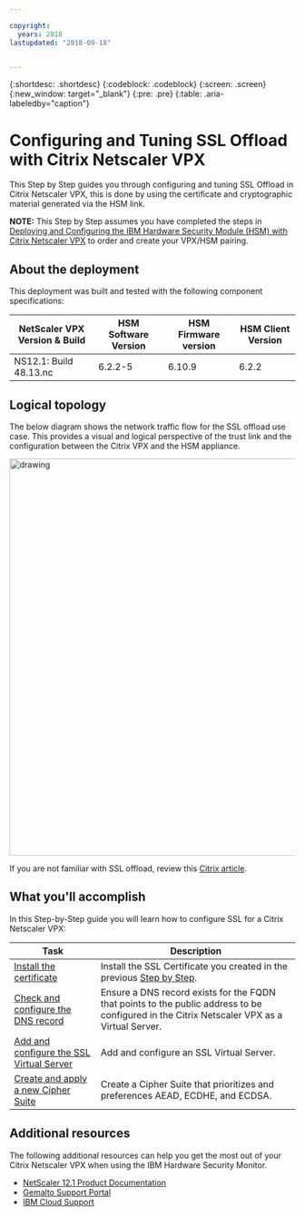 ```yaml
---

copyright:
  years: 2018
lastupdated: "2018-09-18"


---
```


{:shortdesc: .shortdesc}
{:codeblock: .codeblock}
{:screen: .screen}
{:new_window: target="_blank"}
{:pre: .pre}
{:table: .aria-labeledby="caption"}

# Configuring and Tuning SSL Offload with Citrix Netscaler VPX
This Step by Step guides you through configuring and tuning SSL Offload in Citrix Netscaler VPX, this is done by using the certificate and cryptographic material generated via the HSM link.

**NOTE:** This Step by Step assumes you have completed the steps in [Deploying and Configuring the IBM Hardware Security Module (HSM) with Citrix Netscaler VPX](hsm-guide.html) to order and create your VPX/HSM pairing. 

## About the deployment
This deployment was built and tested with the following component specifications:

| NetScaler VPX Version & Build	| HSM Software Version | HSM Firmware version | HSM Client Version |
| ------------- | ------------- | ------------- | ------------- |
| NS12.1: Build 48.13.nc | 6.2.2-5 | 6.10.9 | 6.2.2 |


## Logical topology
The below diagram shows the network traffic flow for the SSL offload use case. This provides a visual and logical perspective of the trust link and the configuration between the Citrix VPX and the HSM appliance. 

<img src="images/network-flows-logical-topology.jpg" alt="drawing" style="width: 700px;"/>

If you are not familiar with SSL offload, review this [Citrix article](https://docs.citrix.com/en-us/netscaler/12-1/ssl.html).

## What you'll accomplish

In this Step-by-Step guide you will learn how to configure SSL for a Citrix Netscaler VPX:

Task  | Description
------------- | -------------
[Install the certificate](hsm-ssl-install.html) | Install the SSL Certificate you created in the previous [Step by Step](hsm-order-certificate.html). 
[Check and configure the DNS record](hsm-ssl-dns.html) | Ensure a DNS record exists for the FQDN that points to the public address to be configured in the Citrix Netscaler VPX as a Virtual Server.
[Add and configure the SSL Virtual Server](hsm-ssl-server.html) | Add and configure an SSL Virtual Server.
[Create and apply a new Cipher Suite](hsm-ssl-cipher.html) | Create a Cipher Suite that prioritizes and preferences AEAD, ECDHE, and ECDSA.

## Additional resources
The following additional resources can help you get the most out of your Citrix Netscaler VPX when using the IBM Hardware Security Monitor.

* [NetScaler 12.1 Product Documentation](https://docs.citrix.com/en-us/netscaler/12-1/)
* [Gemalto Support Portal](https://supportportal.gemalto.com/csm?id=csm_index)
* [IBM Cloud Support](https://console.bluemix.net/docs/get-support/howtogetsupport.html#getting-customer-support)
